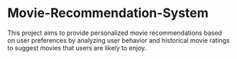 # Movie-Recommendation-System
This project aims to provide personalized movie recommendations based on user preferences by analyzing user behavior and historical movie ratings to suggest movies that users are likely to enjoy.
